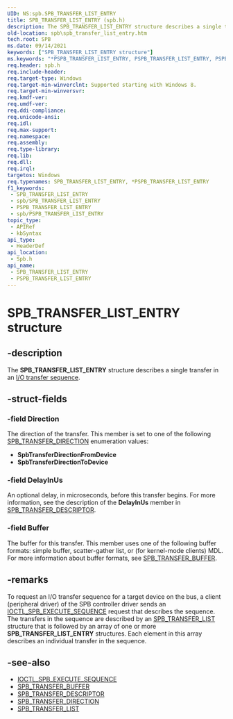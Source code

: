 ```yaml
---
UID: NS:spb.SPB_TRANSFER_LIST_ENTRY
title: SPB_TRANSFER_LIST_ENTRY (spb.h)
description: The SPB_TRANSFER_LIST_ENTRY structure describes a single transfer in an I/O transfer sequence.
old-location: spb\spb_transfer_list_entry.htm
tech.root: SPB
ms.date: 09/14/2021
keywords: ["SPB_TRANSFER_LIST_ENTRY structure"]
ms.keywords: "*PSPB_TRANSFER_LIST_ENTRY, PSPB_TRANSFER_LIST_ENTRY, PSPB_TRANSFER_LIST_ENTRY structure pointer [Buses], SPB.spb_transfer_list_entry, SPB_TRANSFER_LIST_ENTRY, SPB_TRANSFER_LIST_ENTRY structure [Buses], spb/PSPB_TRANSFER_LIST_ENTRY, spb/SPB_TRANSFER_LIST_ENTRY"
req.header: spb.h
req.include-header: 
req.target-type: Windows
req.target-min-winverclnt: Supported starting with Windows 8.
req.target-min-winversvr: 
req.kmdf-ver: 
req.umdf-ver: 
req.ddi-compliance: 
req.unicode-ansi: 
req.idl: 
req.max-support: 
req.namespace: 
req.assembly: 
req.type-library: 
req.lib: 
req.dll: 
req.irql: 
targetos: Windows
req.typenames: SPB_TRANSFER_LIST_ENTRY, *PSPB_TRANSFER_LIST_ENTRY
f1_keywords:
 - SPB_TRANSFER_LIST_ENTRY
 - spb/SPB_TRANSFER_LIST_ENTRY
 - PSPB_TRANSFER_LIST_ENTRY
 - spb/PSPB_TRANSFER_LIST_ENTRY
topic_type:
 - APIRef
 - kbSyntax
api_type:
 - HeaderDef
api_location:
 - Spb.h
api_name:
 - SPB_TRANSFER_LIST_ENTRY
 - PSPB_TRANSFER_LIST_ENTRY
---
```


# SPB_TRANSFER_LIST_ENTRY structure

## -description

The **SPB_TRANSFER_LIST_ENTRY** structure describes a single transfer in an [I/O transfer sequence](/windows-hardware/drivers/spb/i-o-transfer-sequences).

## -struct-fields

### -field Direction

The direction of the transfer. This member is set to one of the following [SPB_TRANSFER_DIRECTION](./ne-spb-spb_transfer_direction.md) enumeration values:

* **SpbTransferDirectionFromDevice**
* **SpbTransferDirectionToDevice**

### -field DelayInUs

An optional delay, in microseconds, before this transfer begins. For more information, see the description of the **DelayInUs** member in [SPB_TRANSFER_DESCRIPTOR](../spbcx/ns-spbcx-spb_transfer_descriptor.md).

### -field Buffer

The buffer for this transfer. This member uses one of the following buffer formats: simple buffer, scatter-gather list, or (for kernel-mode clients) MDL. For more information about buffer formats, see [SPB_TRANSFER_BUFFER](./ns-spb-spb_transfer_buffer.md).

## -remarks

To request an I/O transfer sequence for a target device on the bus, a client (peripheral driver) of the SPB controller driver sends an [IOCTL_SPB_EXECUTE_SEQUENCE](/windows-hardware/drivers/spb/spb-ioctls#ioctl_spb_execute_sequence) request that describes the sequence. The transfers in the sequence are described by an [SPB_TRANSFER_LIST](./ns-spb-spb_transfer_list.md) structure that is followed by an array of one or more **SPB_TRANSFER_LIST_ENTRY** structures. Each element in this array describes an individual transfer in the sequence.

## -see-also

* [IOCTL_SPB_EXECUTE_SEQUENCE](/windows-hardware/drivers/spb/spb-ioctls#ioctl_spb_execute_sequence)
* [SPB_TRANSFER_BUFFER](./ns-spb-spb_transfer_buffer.md)
* [SPB_TRANSFER_DESCRIPTOR](../spbcx/ns-spbcx-spb_transfer_descriptor.md)
* [SPB_TRANSFER_DIRECTION](./ne-spb-spb_transfer_direction.md)
* [SPB_TRANSFER_LIST](./ns-spb-spb_transfer_list.md)